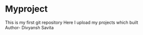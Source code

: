 # Myproject
This is my first git repository
Here I upload my projects which built
<br>
Author- Divyansh Savita
